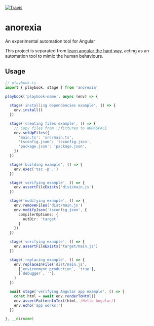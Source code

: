 [![Travis](https://img.shields.io/travis/trotyl/anorexia.svg)](https://travis-ci.org/trotyl/anorexia)

# anorexia
An experimental automation tool for Angular

This project is separated from [learn angular the hard way](https://github.com/trotyl/learn-angular), acting as an automation tool to mimic the human behaviours.

## Usage

```typescript
// playbook.ts
import { playbook, stage } from 'anorexia'

playbook('playbook-name', async (env) => {
  
  stage('installing dependencies example', () => {
    env.install()
  })

  stage('creating files example', () => {
    // Copy files from ./fixtures to WORKSPACE
    env.setUpFiles({
      'main.ts': 'src/main.ts',
      'tsconfig.json': 'tsconfig.json',
      'package.json': 'package.json',
    })
  })

  stage('building example', () => {
    env.exec('tsc -p .')
  })

  stage('verifying example', () => {
    env.assertFileExists('dist/main.js')
  })

  stage('modifying example', () => {
    env.removeFiles('dist/main.js')
    env.modifyJson('tsconfig.json', {
      compilerOptions: {
        outDir: 'target'
      }
    })
  })

  stage('verifying example', () => {
    env.assertFileExists('target/main.js')
  })

  stage('replacing example', () => {
    env.replaceInFile('dist/main.js',
      [`environment.production`, 'true'],
      [`debugger`, ''],
    )
  })

  await stage('verifying Angular app example', () => {
    const html = await env.renderToHtml()
    env.assertPatternInText(html, /Hello Angular/)
    env.echo('app works!')
  })

}, __dirname)
```
